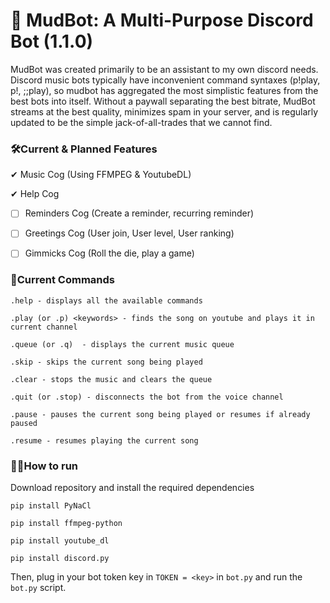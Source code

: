 # 🤖 MudBot: A Multi-Purpose Discord Bot (1.1.0)

MudBot was created primarily to be an assistant to my own discord needs. Discord music bots typically have inconvenient command syntaxes (p!play, p!, ;;play),
so mudbot has aggregated the most simplistic features from the best bots into itself. Without a paywall separating the best bitrate, MudBot streams at the best quality,
minimizes spam in your server, and is regularly updated to be the simple jack-of-all-trades that we cannot find.

### 🛠Current & Planned Features

✔ Music Cog (Using FFMPEG & YoutubeDL)

✔ Help Cog 

- [ ] Reminders Cog (Create a reminder, recurring reminder)

- [ ] Greetings Cog (User join, User level, User ranking)

- [ ] Gimmicks Cog (Roll the die, play a game)

### 📃Current Commands
```
.help - displays all the available commands

.play (or .p) <keywords> - finds the song on youtube and plays it in current channel

.queue (or .q)  - displays the current music queue

.skip - skips the current song being played

.clear - stops the music and clears the queue

.quit (or .stop) - disconnects the bot from the voice channel

.pause - pauses the current song being played or resumes if already paused

.resume - resumes playing the current song                  
```

### 🏃‍♂️How to run
Download repository and install the required dependencies

`pip install PyNaCl`

`pip install ffmpeg-python`

`pip install youtube_dl`

`pip install discord.py`


Then, plug in your bot token key in `TOKEN = <key>` in `bot.py`
and run the `bot.py` script.


